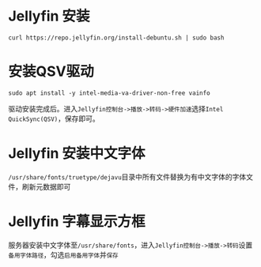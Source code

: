 # Jellyfin 安装
`curl https://repo.jellyfin.org/install-debuntu.sh | sudo bash`

# 安装QSV驱动

`sudo apt install -y intel-media-va-driver-non-free vainfo `

驱动安装完成后。进入`Jellyfin控制台->播放->转码->硬件加速`选择`Intel QuickSync(QSV)`，保存即可。

# Jellyfin 安装中文字体

`/usr/share/fonts/truetype/dejavu`目录中所有文件替换为有中文字体的字体文件，刷新元数据即可

# Jellyfin 字幕显示方框

服务器安装中文字体至`/usr/share/fonts`，进入`Jellyfin控制台->播放->转码`设置`备用字体路径`，勾选`启用备用字体`并`保存`
